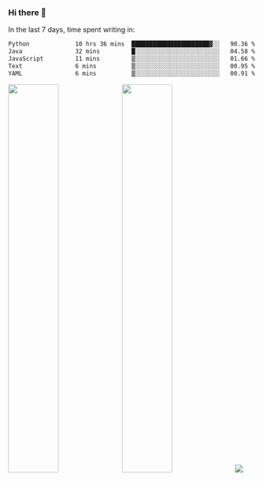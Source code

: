 ### Hi there 👋

In the last 7 days, time spent writing in:

<!--START_SECTION:waka-->

```txt
Python             10 hrs 36 mins  ██████████████████████▓░░   90.36 %
Java               32 mins         █░░░░░░░░░░░░░░░░░░░░░░░░   04.58 %
JavaScript         11 mins         ▒░░░░░░░░░░░░░░░░░░░░░░░░   01.66 %
Text               6 mins          ▒░░░░░░░░░░░░░░░░░░░░░░░░   00.95 %
YAML               6 mins          ▒░░░░░░░░░░░░░░░░░░░░░░░░   00.91 %
```

<!--END_SECTION:waka-->

<img src="https://wakatime.com/share/@jimtje/5d0c92de-08f8-4a72-8f2f-6a9693d1e318.svg" width=45% height=45%> <img src="https://wakatime.com/share/@jimtje/501498ae-bda5-4da7-a89d-b40bcdd5556d.svg" width=45% height=45%>
![](https://hit.yhype.me/github/profile?user_id=43537315)
